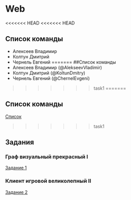 # Web

<<<<<<< HEAD
<<<<<<< HEAD
## Список команды
- Алексеев Владимир
- Колтун Дмитрий
- Чернель Евгений
=======
##Список команды
- Алексеев Владимир (@AlekseevVladimir)
- Колтун Дмитрий (@KoltunDmitry)
- Чернель Евгений (@ChernelEvgeni)
>>>>>>> task1
=======
## Список команды
[Список](src/list_team.md)
>>>>>>> task1

## Задания

### Граф визуальный прекрасный I
[Задание 1](tasks/task_1.md)

### Клиент игровой великолепный II
[Задание 2](tasks/task_2.md)

